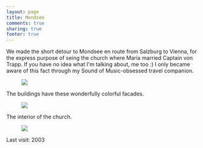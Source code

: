 ```yaml
---
layout: page
title: Mondsee
comments: true
sharing: true
footer: true
---
```

We made the short detour to Mondsee en route from Salzburg to Vienna, for the express purpose of seing the church where Maria married Captain von Trapp. If you have no idea what I'm talking about, me too :) I only became aware of this fact through my Sound of Music-obsessed travel companion.

<figure>
  <img src="https://dl.dropboxusercontent.com/u/52804626/mondsee/img_2899.jpg" />
  <figcaption></figcaption>
</figure>

The buildings have these wonderfully colorful facades.

<figure>
  <img src="https://dl.dropboxusercontent.com/u/52804626/mondsee/img_2902.jpg" />
  <figcaption></figcaption>
</figure>

The interior of the church.

<figure>
  <img src="https://dl.dropboxusercontent.com/u/52804626/mondsee/img_2912.jpg" />
  <figcaption></figcaption>
</figure>

Last visit: 2003